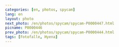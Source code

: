 ```yaml
---
categories: [en, photos, spycam]
lang: en
layout: photo
next_photo: /en/photos/spycam/spycam-P0000447.html
picname: P0000446
prev_photo: /en/photos/spycam/spycam-P0000444.html
tags: [Fotofalle, Hyena]
---
```

